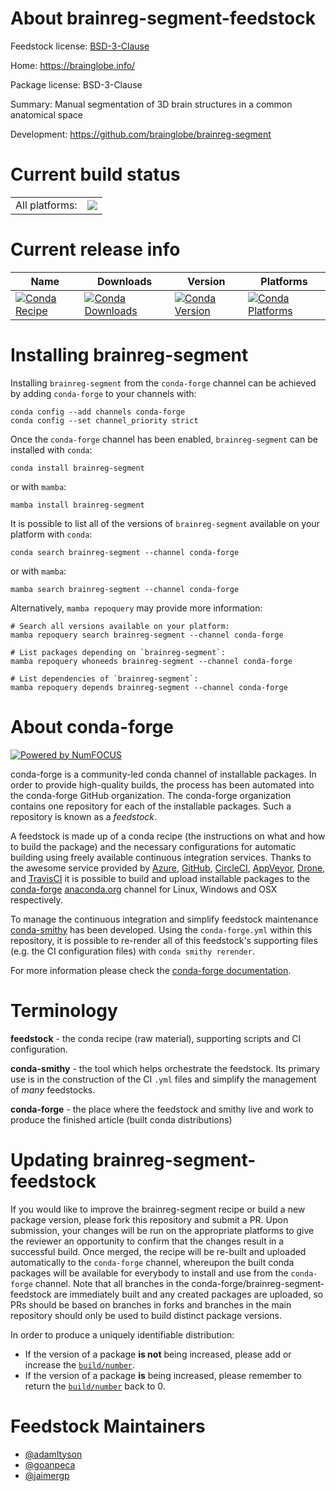 About brainreg-segment-feedstock
================================

Feedstock license: [BSD-3-Clause](https://github.com/conda-forge/brainreg-segment-feedstock/blob/main/LICENSE.txt)

Home: https://brainglobe.info/

Package license: BSD-3-Clause

Summary: Manual segmentation of 3D brain structures in a common anatomical space

Development: https://github.com/brainglobe/brainreg-segment

Current build status
====================


<table><tr><td>All platforms:</td>
    <td>
      <a href="https://dev.azure.com/conda-forge/feedstock-builds/_build/latest?definitionId=15470&branchName=main">
        <img src="https://dev.azure.com/conda-forge/feedstock-builds/_apis/build/status/brainreg-segment-feedstock?branchName=main">
      </a>
    </td>
  </tr>
</table>

Current release info
====================

| Name | Downloads | Version | Platforms |
| --- | --- | --- | --- |
| [![Conda Recipe](https://img.shields.io/badge/recipe-brainreg--segment-green.svg)](https://anaconda.org/conda-forge/brainreg-segment) | [![Conda Downloads](https://img.shields.io/conda/dn/conda-forge/brainreg-segment.svg)](https://anaconda.org/conda-forge/brainreg-segment) | [![Conda Version](https://img.shields.io/conda/vn/conda-forge/brainreg-segment.svg)](https://anaconda.org/conda-forge/brainreg-segment) | [![Conda Platforms](https://img.shields.io/conda/pn/conda-forge/brainreg-segment.svg)](https://anaconda.org/conda-forge/brainreg-segment) |

Installing brainreg-segment
===========================

Installing `brainreg-segment` from the `conda-forge` channel can be achieved by adding `conda-forge` to your channels with:

```
conda config --add channels conda-forge
conda config --set channel_priority strict
```

Once the `conda-forge` channel has been enabled, `brainreg-segment` can be installed with `conda`:

```
conda install brainreg-segment
```

or with `mamba`:

```
mamba install brainreg-segment
```

It is possible to list all of the versions of `brainreg-segment` available on your platform with `conda`:

```
conda search brainreg-segment --channel conda-forge
```

or with `mamba`:

```
mamba search brainreg-segment --channel conda-forge
```

Alternatively, `mamba repoquery` may provide more information:

```
# Search all versions available on your platform:
mamba repoquery search brainreg-segment --channel conda-forge

# List packages depending on `brainreg-segment`:
mamba repoquery whoneeds brainreg-segment --channel conda-forge

# List dependencies of `brainreg-segment`:
mamba repoquery depends brainreg-segment --channel conda-forge
```


About conda-forge
=================

[![Powered by
NumFOCUS](https://img.shields.io/badge/powered%20by-NumFOCUS-orange.svg?style=flat&colorA=E1523D&colorB=007D8A)](https://numfocus.org)

conda-forge is a community-led conda channel of installable packages.
In order to provide high-quality builds, the process has been automated into the
conda-forge GitHub organization. The conda-forge organization contains one repository
for each of the installable packages. Such a repository is known as a *feedstock*.

A feedstock is made up of a conda recipe (the instructions on what and how to build
the package) and the necessary configurations for automatic building using freely
available continuous integration services. Thanks to the awesome service provided by
[Azure](https://azure.microsoft.com/en-us/services/devops/), [GitHub](https://github.com/),
[CircleCI](https://circleci.com/), [AppVeyor](https://www.appveyor.com/),
[Drone](https://cloud.drone.io/welcome), and [TravisCI](https://travis-ci.com/)
it is possible to build and upload installable packages to the
[conda-forge](https://anaconda.org/conda-forge) [anaconda.org](https://anaconda.org/)
channel for Linux, Windows and OSX respectively.

To manage the continuous integration and simplify feedstock maintenance
[conda-smithy](https://github.com/conda-forge/conda-smithy) has been developed.
Using the ``conda-forge.yml`` within this repository, it is possible to re-render all of
this feedstock's supporting files (e.g. the CI configuration files) with ``conda smithy rerender``.

For more information please check the [conda-forge documentation](https://conda-forge.org/docs/).

Terminology
===========

**feedstock** - the conda recipe (raw material), supporting scripts and CI configuration.

**conda-smithy** - the tool which helps orchestrate the feedstock.
                   Its primary use is in the construction of the CI ``.yml`` files
                   and simplify the management of *many* feedstocks.

**conda-forge** - the place where the feedstock and smithy live and work to
                  produce the finished article (built conda distributions)


Updating brainreg-segment-feedstock
===================================

If you would like to improve the brainreg-segment recipe or build a new
package version, please fork this repository and submit a PR. Upon submission,
your changes will be run on the appropriate platforms to give the reviewer an
opportunity to confirm that the changes result in a successful build. Once
merged, the recipe will be re-built and uploaded automatically to the
`conda-forge` channel, whereupon the built conda packages will be available for
everybody to install and use from the `conda-forge` channel.
Note that all branches in the conda-forge/brainreg-segment-feedstock are
immediately built and any created packages are uploaded, so PRs should be based
on branches in forks and branches in the main repository should only be used to
build distinct package versions.

In order to produce a uniquely identifiable distribution:
 * If the version of a package **is not** being increased, please add or increase
   the [``build/number``](https://docs.conda.io/projects/conda-build/en/latest/resources/define-metadata.html#build-number-and-string).
 * If the version of a package **is** being increased, please remember to return
   the [``build/number``](https://docs.conda.io/projects/conda-build/en/latest/resources/define-metadata.html#build-number-and-string)
   back to 0.

Feedstock Maintainers
=====================

* [@adamltyson](https://github.com/adamltyson/)
* [@goanpeca](https://github.com/goanpeca/)
* [@jaimergp](https://github.com/jaimergp/)

